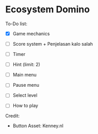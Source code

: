 # Ecosystem Domino

To-Do list:
- [x] Game mechanics
- [ ] Score system + Penjelasan kalo salah
- [ ] Timer
- [ ] Hint (limit: 2)

- [ ] Main menu
- [ ] Pause menu
- [ ] Select level
- [ ] How to play


Credit:
- Button Asset: Kenney.nl